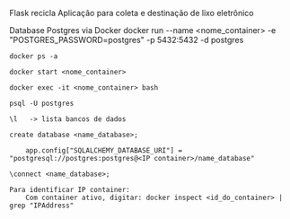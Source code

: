 Flask recicla
    Aplicação para coleta e destinação de lixo eletrônico

Database Postgres via Docker
    docker run --name <nome_container> -e "POSTGRES_PASSWORD=postgres" -p 5432:5432 -d postgres

    docker ps -a

    docker start <nome_container>

    docker exec -it <nome_container> bash

    psql -U postgres

    \l   -> lista bancos de dados

    create database <name_database>;
    
        app.config["SQLALCHEMY_DATABASE_URI"] = "postgresql://postgres:postgres@<IP container>/name_database"

    \connect <name_database>;

    Para identificar IP container:
        Com container ativo, digitar: docker inspect <id_do_container> | grep "IPAddress" 
        


